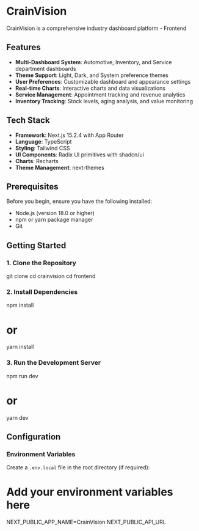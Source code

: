 # CrainVision 
CrainVision is a comprehensive industry dashboard platform - Frontend

## Features

- **Multi-Dashboard System**: Automotive, Inventory, and Service department dashboards
- **Theme Support**: Light, Dark, and System preference themes
- **User Preferences**: Customizable dashboard and appearance settings
- **Real-time Charts**: Interactive charts and data visualizations
- **Service Management**: Appointment tracking and revenue analytics
- **Inventory Tracking**: Stock levels, aging analysis, and value monitoring

## Tech Stack

- **Framework**: Next.js 15.2.4 with App Router
- **Language**: TypeScript
- **Styling**: Tailwind CSS
- **UI Components**: Radix UI primitives with shadcn/ui
- **Charts**: Recharts
- **Theme Management**: next-themes

## Prerequisites

Before you begin, ensure you have the following installed:
- Node.js (version 18.0 or higher)
- npm or yarn package manager
- Git

## Getting Started

### 1. Clone the Repository

git clone <repository-url>
cd crainvision
cd frontend

### 2. Install Dependencies

npm install
# or
yarn install

### 3. Run the Development Server

npm run dev
# or
yarn dev


## Configuration

### Environment Variables

Create a `.env.local` file in the root directory (if required):

# Add your environment variables here
NEXT_PUBLIC_APP_NAME=CrainVision
NEXT_PUBLIC_API_URL